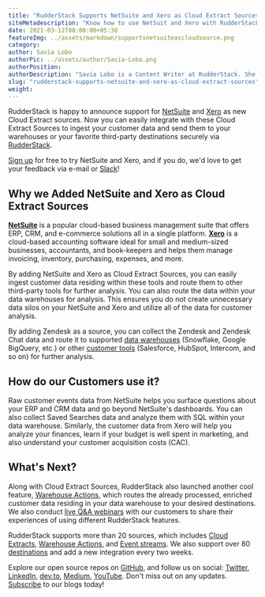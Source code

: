 ```yaml
---
title: "RudderStack Supports NetSuite and Xero as Cloud Extract Sources"
siteMetadescription: "Know how to use NetSuit and Xero with RudderStack with some easy steps and gain important customer insights from your event data."
date: 2021-03-12T00:00:00+05:30
featureImg: ../assets/markdown/supportsnetsuiteascloudsource.png
category:
author: Savia Lobo
authorPic: ../assets/author/Savia-Lobo.png
authorPosition:
authorDescription: "Savia Lobo is a Content Writer at RudderStack. She is a techie at heart and loves to stay up to date with tech happenings across the globe. If she is not writing or reading, you will find her singing and composing songs."
slug: "rudderstack-supports-netsuite-and-xero-as-cloud-extract-sources"
weight: 
---
```


RudderStack is happy to announce support for [NetSuite](https://rudderstack.com/integration/netsuite-source/) and [Xero](https://rudderstack.com/integration/xero-source/) as new Cloud Extract sources. Now you can easily integrate with these Cloud Extract Sources to ingest your customer data and send them to your warehouses or your favorite third-party destinations securely via [RudderStack](http://www.rudderstack.com/).

[Sign up](https://app.rudderstack.com/signup) for free to try NetSuite and Xero, and if you do, we'd love to get your feedback via e-mail or [Slack](https://resources.rudderstack.com/join-rudderstack-slack)! 


## Why we Added NetSuite and Xero as Cloud Extract Sources

**[NetSuite](https://docs.rudderstack.com/cloud-extract-sources/netsuite)** is a popular cloud-based business management suite that offers ERP, CRM, and e-commerce solutions all in a single platform. **[Xero](https://docs.rudderstack.com/cloud-extract-sources/xero)** is a cloud-based accounting software ideal for small and medium-sized businesses, accountants, and book-keepers and helps them manage invoicing, inventory, purchasing, expenses, and more.

By adding NetSuite and Xero as Cloud Extract Sources, you can easily ingest customer data residing within these tools and route them to other third-party tools for further analysis. You can also route the data within your data warehouses for analysis. This ensures you do not create unnecessary data silos on your NetSuite and Xero and utilize all of the data for customer analysis. 

By adding Zendesk as a source, you can collect the Zendesk and Zendesk Chat data and route it to supported [data warehouses](https://docs.rudderstack.com/data-warehouse-integrations) (Snowflake, Google BigQuery, etc.) or other [customer tools](https://docs.rudderstack.com/destinations) (Salesforce, HubSpot, Intercom, and so on) for further analysis.


## How do our Customers use it?

Raw customer events data from NetSuite helps you surface questions about your ERP and CRM data and go beyond NetSuite's dashboards. You can also collect Saved Searches data and analyze them with SQL within your data warehouse. Similarly, the customer data from Xero will help you analyze your finances, learn if your budget is well spent in marketing, and also understand your customer acquisition costs (CAC).


## What's Next?

Along with Cloud Extract Sources, RudderStack also launched another cool feature, [Warehouse Actions](https://rudderstack.com/blog/introducing-rudderstack-cloud-extract-and-warehouse-actions), which routes the already processed, enriched customer data residing in your data warehouse to your desired destinations. We also conduct [live Q&A webinars](https://resources.rudderstack.com/rudderstack-webinar-registration) with our customers to share their experiences of using different RudderStack features.

RudderStack supports more than 20 sources, which includes [Cloud Extracts](https://docs.rudderstack.com/cloud-extract-sources), [Warehouse Actions](https://docs.rudderstack.com/warehouse-actions), and [Event streams](https://docs.rudderstack.com/rudderstack-event-streams). We also support over 80 [destinations](https://rudderstack.com/integration/?q=&hPP=100&idx=wp_posts_integration&p=0&dFR%5Btaxonomies.integration_types%5D%5B0%5D=Destinations&is_v=1) and add a new integration every two weeks.

Explore our open source repos on [GitHub](https://github.com/rudderlabs), and follow us on social: [Twitter](https://twitter.com/RudderStack), [LinkedIn](https://www.linkedin.com/company/rudderlabs/), [dev.to](https://dev.to/rudderstack), [Medium](https://rudderstack.medium.com/), [YouTube](https://www.youtube.com/channel/UCgV-B77bV_-LOmKYHw8jvBw). Don't miss out on any updates. [Subscribe](https://rudderstack.com/blog/) to our blogs today!
